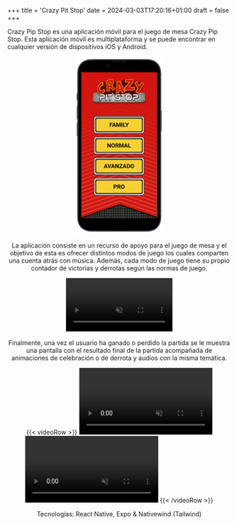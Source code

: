 +++
title = 'Crazy Pit Stop'
date = 2024-03-03T17:20:16+01:00
draft = false
+++

Crazy Pip Stop es una aplicación móvil para el juego de mesa Crazy Pip Stop. Esta aplicación móvil es multiplataforma y se puede encontrar en cualquier versión de dispositivos iOS y Android.

<div style="text-align: center;">
<img src="/assets/images/cps/home-cps-portrait.png"  alt="CPSHome" width="200"/>
<div>

La aplicación consiste en un recurso de apoyo para el juego de mesa y el objetivo de esta es ofrecer distintos modos de juego los cuales comparten una cuenta atrás con música. Además, cada modo de juego tiene su propio contador de victorias y derrotas según las normas de juego.

<video width="240" controls="yes" loop muted autoplay>
  <source src="/assets/videos/cps/countdown_video.mp4" type="video/mp4">
Your browser does not support the video tag.
</video>

Finalmente, una vez el usuario ha ganado o perdido la partida se le muestra una pantalla con el resultado final de la partida acompañada de animaciones de celebración o de derrota y audios con la misma temática.

{{< videoRow >}}
    <video class="video" controls="yes" loop muted autoplay>
    <source src="/assets/videos/cps/loosing_video.mp4" type="video/mp4">
    Your browser does not support the video tag.
    </video>
    <video class="video" controls="yes" loop muted autoplay>
    <source src="/assets/videos/cps/winning_video.mp4" type="video/mp4">
    Your browser does not support the video tag.
    </video>
{{< /videoRow >}}

Tecnologías: React Native, Expo & Nativewind (Tailwind)